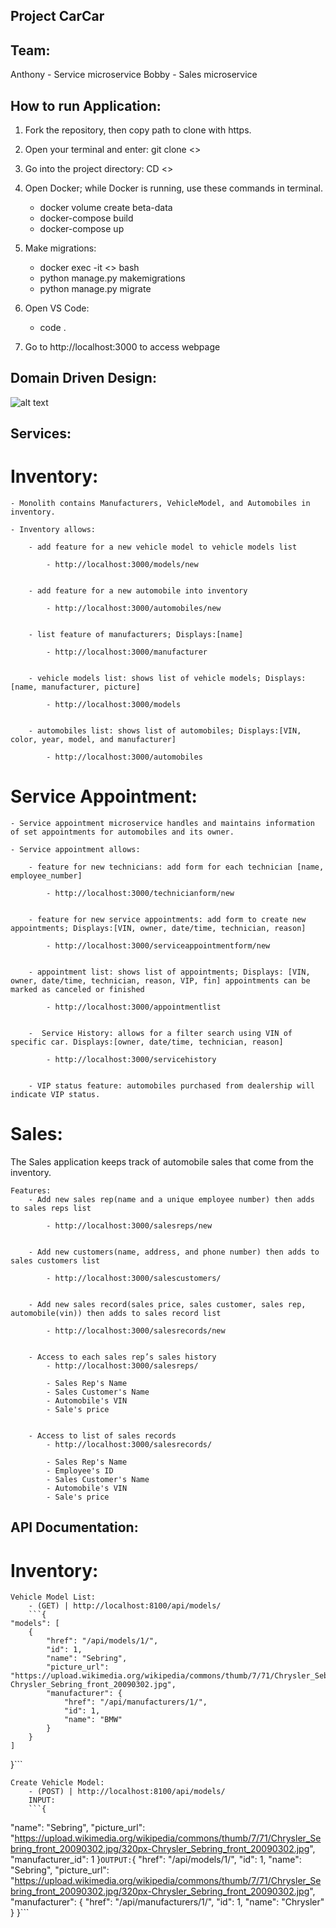 ## Project CarCar

## Team:
Anthony - Service microservice
Bobby - Sales microservice


## How to run Application:

1. Fork the repository, then copy path to clone with https.

2. Open your terminal and enter: git clone <<gitlab link>>

3. Go into the project directory: CD <<project name>>

4. Open Docker; while Docker is running, use these commands in terminal.
    - docker volume create beta-data
    - docker-compose build
    - docker-compose up

5. Make migrations:
    - docker exec -it <<docker container name>> bash
    - python manage.py makemigrations
    - python manage.py migrate

6.  Open VS Code:
    - code .

7. Go to http://localhost:3000 to access webpage

## Domain Driven Design:

![alt text](images/DDD.png)

## Services:

# Inventory:
    - Monolith contains Manufacturers, VehicleModel, and Automobiles in inventory.

    - Inventory allows:

        - add feature for a new vehicle model to vehicle models list

            - http://localhost:3000/models/new 


        - add feature for a new automobile into inventory 

            - http://localhost:3000/automobiles/new


        - list feature of manufacturers; Displays:[name] 

            - http://localhost:3000/manufacturer


        - vehicle models list: shows list of vehicle models; Displays: [name, manufacturer, picture]

            - http://localhost:3000/models


        - automobiles list: shows list of automobiles; Displays:[VIN, color, year, model, and manufacturer] 

            - http://localhost:3000/automobiles



# Service Appointment:
    - Service appointment microservice handles and maintains information of set appointments for automobiles and its owner.

    - Service appointment allows:

        - feature for new technicians: add form for each technician [name, employee_number] 

            - http://localhost:3000/technicianform/new


        - feature for new service appointments: add form to create new appointments; Displays:[VIN, owner, date/time, technician, reason] 

            - http://localhost:3000/serviceappointmentform/new


        - appointment list: shows list of appointments; Displays: [VIN, owner, date/time, technician, reason, VIP, fin] appointments can be marked as canceled or finished 
        
            - http://localhost:3000/appointmentlist


        -  Service History: allows for a filter search using VIN of specific car. Displays:[owner, date/time, technician, reason] 

            - http://localhost:3000/servicehistory


        - VIP status feature: automobiles purchased from dealership will indicate VIP status.



# Sales:
The Sales application keeps track of automobile sales that come from the inventory.

    Features:
        - Add new sales rep(name and a unique employee number) then adds to sales reps list 

            - http://localhost:3000/salesreps/new


        - Add new customers(name, address, and phone number) then adds to sales customers list 

            - http://localhost:3000/salescustomers/


        - Add new sales record(sales price, sales customer, sales rep, automobile(vin)) then adds to sales record list

            - http://localhost:3000/salesrecords/new


        - Access to each sales rep’s sales history
            - http://localhost:3000/salesreps/

            - Sales Rep's Name
            - Sales Customer's Name
            - Automobile's VIN
            - Sale's price


        - Access to list of sales records
            - http://localhost:3000/salesrecords/

            - Sales Rep's Name
            - Employee's ID
            - Sales Customer's Name
            - Automobile's VIN
            - Sale's price


## API Documentation:

# Inventory:

    Vehicle Model List:
        - (GET) | http://localhost:8100/api/models/ 
        ```{
	"models": [
		{
			"href": "/api/models/1/",
			"id": 1,
			"name": "Sebring",
			"picture_url": "https://upload.wikimedia.org/wikipedia/commons/thumb/7/71/Chrysler_Sebring_front_20090302.jpg/320px-Chrysler_Sebring_front_20090302.jpg",
			"manufacturer": {
				"href": "/api/manufacturers/1/",
				"id": 1,
				"name": "BMW"
			}
		}
	]
}```

    Create Vehicle Model:
        - (POST) | http://localhost:8100/api/models/
        INPUT: 
        ```{
  "name": "Sebring",
  "picture_url": "https://upload.wikimedia.org/wikipedia/commons/thumb/7/71/Chrysler_Sebring_front_20090302.jpg/320px-Chrysler_Sebring_front_20090302.jpg",
  "manufacturer_id": 1
}```
        OUTPUT:
        ```{
	"href": "/api/models/1/",
	"id": 1,
	"name": "Sebring",
	"picture_url": "https://upload.wikimedia.org/wikipedia/commons/thumb/7/71/Chrysler_Sebring_front_20090302.jpg/320px-Chrysler_Sebring_front_20090302.jpg",
	"manufacturer": {
		"href": "/api/manufacturers/1/",
		"id": 1,
		"name": "Chrysler"
	}
}```
